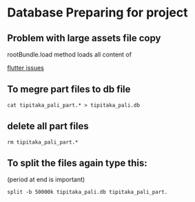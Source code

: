 # Database Preparing for project

## Problem with large assets file copy
rootBundle.load method loads all content of

[flutter issues](https://github.com/flutter/flutter/issues/26465)
## To megre part files to db file

```
cat tipitaka_pali_part.* > tipitaka_pali.db
```

## delete all part files

```
rm tipitaka_pali_part.*
```

## To split the files again type this:
(period at end is important)

```
split -b 50000k tipitaka_pali.db tipitaka_pali_part.
```
